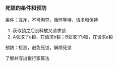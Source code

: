 ### 死锁的条件和预防

条件：互斥，不可剥夺，循环等待，请求和保持

1. 获取锁之后没释放又请求锁
2. A获取了a锁，在请求b锁；B获取了b锁，在请求a锁

预防：检测，避免死锁，解除死锁

了解并写出银行家算法

